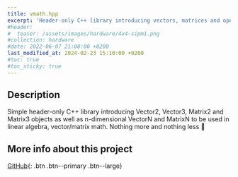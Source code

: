 ```yaml
---
title: vmath.hpp
excerpt: 'Header-only C++ library introducing vectors, matrices and operators for linear algebra.'
#header:
#  teaser: /assets/images/hardware/4x4-sipm1.png
#collection: hardware
#date: 2022-06-07 21:00:00 +0200
last_modified_at: 2024-02-23 15:10:00 +0200
#toc: true
#toc_sticky: true
---
```


## Description

Simple header-only C++ library introducing Vector2, Vector3, Matrix2 and Matrix3 objects as well as n-dimensional VectorN and MatrixN to be used in linear algebra, vector/matrix math. Nothing more and nothing less 🙂

## More info about this project

[<i class="fab fa-github"></i> GitHub](https://github.com/NuclearPhoenixx/vmath){: .btn .btn--primary .btn--large}
